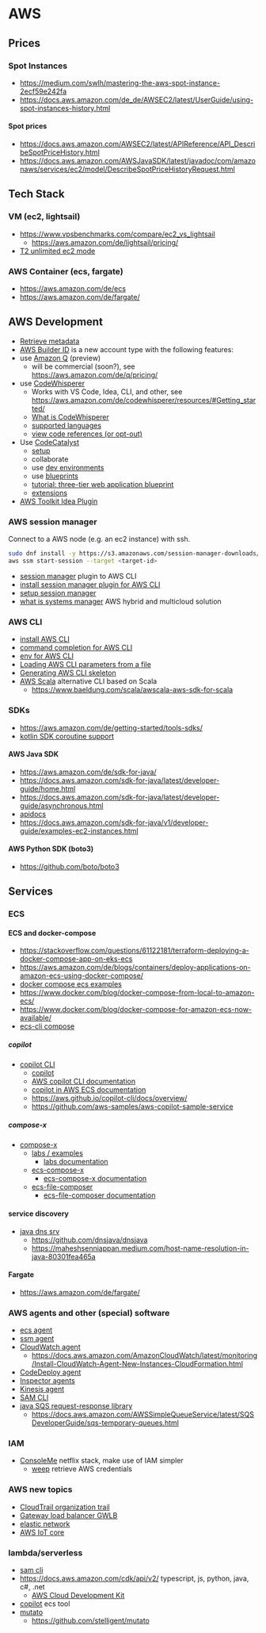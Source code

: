 # AWS

## Prices

### Spot Instances

* https://medium.com/swlh/mastering-the-aws-spot-instance-2ecf59e242fa
* https://docs.aws.amazon.com/de_de/AWSEC2/latest/UserGuide/using-spot-instances-history.html

#### Spot prices

* https://docs.aws.amazon.com/AWSEC2/latest/APIReference/API_DescribeSpotPriceHistory.html
* https://docs.aws.amazon.com/AWSJavaSDK/latest/javadoc/com/amazonaws/services/ec2/model/DescribeSpotPriceHistoryRequest.html

## Tech Stack

### VM (ec2, lightsail)

* https://www.vpsbenchmarks.com/compare/ec2_vs_lightsail
  + https://aws.amazon.com/de/lightsail/pricing/
* [T2 unlimited ec2 mode](https://aws.amazon.com/de/blogs/aws/new-t2-unlimited-going-beyond-the-burst-with-high-performance/)

### AWS Container (ecs, fargate)

* https://aws.amazon.com/de/ecs
* https://aws.amazon.com/de/fargate/

## AWS Development

* [Retrieve metadata](https://docs.aws.amazon.com/AWSEC2/latest/UserGuide/instancedata-data-retrieval.html)
* [AWS Builder ID](https://docs.aws.amazon.com/toolkit-for-visual-studio/latest/user-guide/builder-id.html) is a new account type with the following features:
* use [Amazon Q](https://aws.amazon.com/de/q/) (preview)
  + will be commercial (soon?), see https://aws.amazon.com/de/q/pricing/
* use [CodeWhisperer](https://aws.amazon.com/de/codewhisperer/)
  + Works with VS Code, Idea, CLI, and other, see https://aws.amazon.com/de/codewhisperer/resources/#Getting_started/
  + [What is CodeWhisperer](https://docs.aws.amazon.com/codewhisperer/latest/userguide/what-is-cwspr.html)
  + [supported languages](https://docs.aws.amazon.com/codewhisperer/latest/userguide/language-ide-support.html)
  + [view code references (or opt-out)](https://docs.aws.amazon.com/codewhisperer/latest/userguide/code-reference.html#opt-out-code-reference)
* Use [CodeCatalyst](https://codecatalyst.aws/explore)
  + [setup](https://docs.aws.amazon.com/codecatalyst/latest/userguide/setting-up-topnode.html)
  + collaborate
  + use [dev environments](https://codecatalyst.aws/explore/dev-environments)
  + use [blueprints](https://codecatalyst.aws/explore/blueprints)
  + [tutorial: three-tier web application blueprint](https://docs.aws.amazon.com/codecatalyst/latest/userguide/getting-started-template-project.html)
  + [extensions](https://docs.aws.amazon.com/codecatalyst/latest/userguide/extensions.html)
* [AWS Toolkit Idea Plugin](https://docs.aws.amazon.com/toolkit-for-jetbrains/latest/userguide/working-with-aws.html)

### AWS session manager

Connect to a AWS node (e.g. an ec2 instance) with ssh.

```bash
sudo dnf install -y https://s3.amazonaws.com/session-manager-downloads/plugin/latest/linux_64bit/session-manager-plugin.rpm
aws ssm start-session --target <target-id>
```

* [session manager](https://docs.aws.amazon.com/systems-manager/latest/userguide/session-manager.html) plugin to AWS CLI
* [install session manager plugin for AWS CLI](https://docs.aws.amazon.com/systems-manager/latest/userguide/session-manager-working-with-install-plugin.html)
* [setup session manager](https://docs.aws.amazon.com/systems-manager/latest/userguide/session-manager-getting-started.html)
* [what is systems manager](https://docs.aws.amazon.com/systems-manager/latest/userguide/what-is-systems-manager.html) AWS hybrid and multicloud solution

### AWS CLI

* [install AWS CLI](https://docs.aws.amazon.com/cli/latest/userguide/getting-started-install.html)
* [command completion for AWS CLI](https://docs.aws.amazon.com/cli/latest/userguide/cli-configure-completion.html)
* [env for AWS CLI](https://docs.aws.amazon.com/cli/latest/userguide/cli-configure-envvars.html)
* [Loading AWS CLI parameters from a file](https://docs.aws.amazon.com/cli/latest/userguide/cli-usage-parameters-file.html)
* [Generating AWS CLI skeleton](https://docs.aws.amazon.com/cli/latest/userguide/cli-usage-skeleton.html)
* [AWS Scala](https://github.com/seratch/AWScala) alternative CLI based on Scala
  + https://www.baeldung.com/scala/awscala-aws-sdk-for-scala

### SDKs

* https://aws.amazon.com/de/getting-started/tools-sdks/
* [kotlin SDK coroutine support](https://docs.aws.amazon.com/sdk-for-kotlin/latest/developer-guide/coroutines.html)

#### AWS Java SDK

* https://aws.amazon.com/de/sdk-for-java/
* https://docs.aws.amazon.com/sdk-for-java/latest/developer-guide/home.html
* https://docs.aws.amazon.com/sdk-for-java/latest/developer-guide/asynchronous.html
* [apidocs](https://sdk.amazonaws.com/java/api/latest/)
* https://docs.aws.amazon.com/sdk-for-java/v1/developer-guide/examples-ec2-instances.html

#### AWS Python SDK (boto3)

* https://github.com/boto/boto3

## Services

### ECS

#### ECS and docker-compose

* https://stackoverflow.com/questions/61122181/terraform-deploying-a-docker-compose-app-on-eks-ecs
* https://aws.amazon.com/de/blogs/containers/deploy-applications-on-amazon-ecs-using-docker-compose/
* [docker compose ecs examples](https://docs.docker.com/cloud/ecs-compose-examples/)
* https://www.docker.com/blog/docker-compose-from-local-to-amazon-ecs/
* https://www.docker.com/blog/docker-compose-for-amazon-ecs-now-available/
* [ecs-cli compose](https://github.com/aws/amazon-ecs-cli)

##### copilot

* [copilot CLI](https://github.com/aws/copilot-cli)
  + [copilot](https://aws.amazon.com/de/containers/copilot/)
  + [AWS copilot CLI documentation](https://aws.github.io/copilot-cli/docs/overview/)
  + [copilot in AWS ECS documentation](https://docs.aws.amazon.com/AmazonECS/latest/developerguide/getting-started-aws-copilot-cli.html)
  + https://aws.github.io/copilot-cli/docs/overview/
  + https://github.com/aws-samples/aws-copilot-sample-service

##### compose-x

* [compose-x](https://github.com/compose-x)
  + [labs / examples](https://github.com/compose-x/compose-x-labs)
    - [labs documentation](https://labs.compose-x.io/index.html)
  + [ecs-compose-x](https://github.com/compose-x/ecs_composex)
    - [ecs-compose-x documentation](https://docs.compose-x.io/)
  + [ecs-file-composer](https://github.com/compose-x/ecs-files-composer)
    - [ecs-file-composer documentation](https://docs.files-composer.compose-x.io/)

#### service discovery

* [java dns srv](https://stackoverflow.com/questions/10138844/java-dns-lookup-for-srv-records)
  + https://github.com/dnsjava/dnsjava
  + https://maheshsenniappan.medium.com/host-name-resolution-in-java-80301fea465a


#### Fargate

* https://aws.amazon.com/de/fargate/

### AWS agents and other (special) software

* [ecs agent](https://docs.aws.amazon.com/AmazonECS/latest/developerguide/ecs-agent-install.html)
* [ssm agent](https://docs.aws.amazon.com/de_de/systems-manager/latest/userguide/ssm-agent.html)
* [CloudWatch agent](https://docs.aws.amazon.com/AmazonCloudWatch/latest/monitoring/Install-CloudWatch-Agent.html)
  + https://docs.aws.amazon.com/AmazonCloudWatch/latest/monitoring/Install-CloudWatch-Agent-New-Instances-CloudFormation.html
* [CodeDeploy agent](https://docs.aws.amazon.com/codedeploy/latest/userguide/codedeploy-agent.html)
* [Inspector agents](https://docs.aws.amazon.com/de_de/inspector/latest/userguide/inspector_installing-uninstalling-agents.html)
* [Kinesis agent](https://docs.aws.amazon.com/de_de/streams/latest/dev/writing-with-agents.html)
* [SAM CLI](https://docs.aws.amazon.com/serverless-application-model/latest/developerguide/serverless-sam-cli-install.html)
* [java SQS request-response library](https://github.com/awslabs/amazon-sqs-java-temporary-queues-client)
  + https://docs.aws.amazon.com/AWSSimpleQueueService/latest/SQSDeveloperGuide/sqs-temporary-queues.html


### IAM

* [ConsoleMe](https://github.com/Netflix/consoleme) netflix stack, make use of IAM simpler
  + [weep](https://github.com/Netflix/weep) retrieve AWS credentials

### AWS new topics

* [CloudTrail organization trail](https://docs.aws.amazon.com/awscloudtrail/latest/userguide/creating-trail-organization.html)
* [Gateway load balancer GWLB](https://aws.amazon.com/de/blogs/aws/introducing-aws-gateway-load-balancer-easy-deployment-scalability-and-high-availability-for-partner-appliances/)
* [elastic network](https://aws.amazon.com/de/blogs/aws/new-elastic-network-interfaces-in-the-virtual-private-cloud/)
* [AWS IoT core](https://aws.amazon.com/de/iot-core/features/?pg=ln&sec=hs)

### lambda/serverless

* [sam cli](https://aws.amazon.com/de/serverless/sam/)
* https://docs.aws.amazon.com/cdk/api/v2/ typescript, js, python, java, c#, .net
  + [AWS Cloud Development Kit](https://docs.aws.amazon.com/cdk/v2/guide/home.html)
* [copilot](https://docs.aws.amazon.com/AmazonECS/latest/developerguide/AWS_Copilot.html) ecs tool
* [mutato](https://stelligent.github.io/mutato/#/)
  + https://github.com/stelligent/mutato


```bash
```

```bash
```

```bash
```
